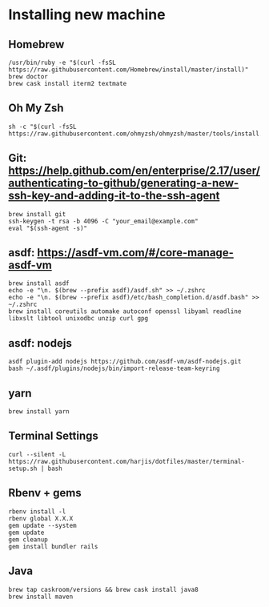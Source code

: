 # Installing new machine

## Homebrew
    /usr/bin/ruby -e "$(curl -fsSL https://raw.githubusercontent.com/Homebrew/install/master/install)"
    brew doctor
    brew cask install iterm2 textmate

## Oh My Zsh
    sh -c "$(curl -fsSL https://raw.githubusercontent.com/ohmyzsh/ohmyzsh/master/tools/install.sh)"

## Git: https://help.github.com/en/enterprise/2.17/user/authenticating-to-github/generating-a-new-ssh-key-and-adding-it-to-the-ssh-agent
    brew install git
    ssh-keygen -t rsa -b 4096 -C "your_email@example.com"
    eval "$(ssh-agent -s)"
    

## asdf: https://asdf-vm.com/#/core-manage-asdf-vm
    brew install asdf
    echo -e "\n. $(brew --prefix asdf)/asdf.sh" >> ~/.zshrc
    echo -e "\n. $(brew --prefix asdf)/etc/bash_completion.d/asdf.bash" >> ~/.zshrc
    brew install coreutils automake autoconf openssl libyaml readline libxslt libtool unixodbc unzip curl gpg

## asdf: nodejs
    asdf plugin-add nodejs https://github.com/asdf-vm/asdf-nodejs.git
    bash ~/.asdf/plugins/nodejs/bin/import-release-team-keyring
## yarn
    brew install yarn
    
## Terminal Settings
    curl --silent -L https://raw.githubusercontent.com/harjis/dotfiles/master/terminal-setup.sh | bash

## Rbenv + gems
    rbenv install -l
    rbenv global X.X.X
    gem update --system
    gem update
    gem cleanup
    gem install bundler rails
    
## Java
    brew tap caskroom/versions && brew cask install java8
    brew install maven
